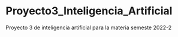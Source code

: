 # Proyecto3_Inteligencia_Artificial
Proyecto 3 de inteligencia artificial para la materia semeste 2022-2

